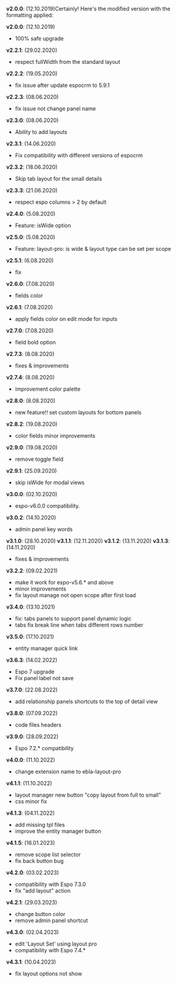 **v2.0.0**: (12.10.2019)Certainly! Here's the modified version with the formatting applied:

**v2.0.0**: (12.10.2019)
- 100% safe upgrade

**v2.2.1**: (29.02.2020)
- respect fullWidth from the standard layout

**v2.2.2**: (19.05.2020)
- fix issue after update espocrm to 5.9.1

**v2.2.3**: (08.06.2020)
- fix issue not change panel name

**v2.3.0**: (08.06.2020)
- Ability to add layouts

**v2.3.1**: (14.06.2020)
- Fix compatibility with different versions of espocrm

**v2.3.2**: (18.06.2020)
- Skip tab layout for the small details

**v2.3.3**: (21.06.2020)
- respect espo columns > 2 by default

**v2.4.0**: (5.08.2020)
- Feature: isWide option

**v2.5.0**: (5.08.2020)
- Feature: layout-pro: is wide & layout type can be set per scope

**v2.5.1**: (6.08.2020)
- fix

**v2.6.0**: (7.08.2020)
- fields color

**v2.6.1**: (7.08.2020)
- apply fields color on edit mode for inputs

**v2.7.0**: (7.08.2020)
- field bold option

**v2.7.3**: (8.08.2020)
- fixes & improvements

**v2.7.4**: (8.08.2020)
- improvement color palette

**v2.8.0**: (8.08.2020)
- new feature!! set custom layouts for bottom panels

**v2.8.2**: (19.08.2020)
- color fields minor improvements

**v2.9.0**: (19.08.2020)
- remove toggle field

**v2.9.1**: (25.09.2020)
- skip isWide for modal views

**v3.0.0**: (02.10.2020)
- espo-v6.0.0 compatibility.

**v3.0.2**: (14.10.2020)
- admin panel key words

**v3.1.0**: (28.10.2020)
**v3.1.1**: (12.11.2020)
**v3.1.2**: (13.11.2020)
**v3.1.3**: (14.11.2020)
- fixes & improvements

**v3.2.2**: (09.02.2021)
- make it work for espo-v5.6.* and above
- minor improvements
- fix layout manage not open scope after first load

**v3.4.0**: (13.10.2021)
- fix: tabs panels to support panel dynamic logic
- tabs fix break line when tabs different rows number

**v3.5.0**: (17.10.2021)
- entity manager quick link

**v3.6.3**: (14.02.2022)
- Espo 7 upgrade
- Fix panel label not save

**v3.7.0**: (22.08.2022)
- add relationship panels shortcuts to the top of detail view

**v3.8.0**: (07.09.2022)
- code files headers

**v3.9.0**: (28.09.2022)
- Espo 7.2.* compatibility

**v4.0.0**: (11.10.2022)
- change extension name to ebla-layout-pro

**v4.1.1**: (11.10.2022)
- layout manager new button "copy layout from full to small"
- css minor fix

**v4.1.3**: (04.11.2022)
- add missing tpl files
- improve the entity manager button

**v4.1.5**: (16.01.2023)
- remove scope list selector
- fix back button bug

**v4.2.0**: (03.02.2023)
- compatibility with Espo 7.3.0
- fix "add layout" action

**v4.2.1**: (29.03.2023)
- change button color
- remove admin panel shortcut

**v4.3.0**: (02.04.2023)
- edit 'Layout Set' using layout pro
- compatibility with Espo 7.4.*

**v4.3.1**: (10.04.2023)
- fix layout options not show